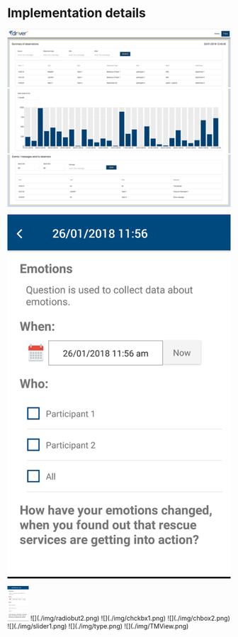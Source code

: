 # Implementation details

![1](/doc/img/1.png)
![2](./img/2.png)
![3](./img/3.png)


![](./img/radiobut1.png)

<img src="./img/radiobut1.png" width="48">
![](./img/radiobut2.png)
![](./img/chckbx1.png)
![](./img/chbox2.png)
![](./img/slider1.png)
![](./img/type.png)
![](./img/TMView.png)


